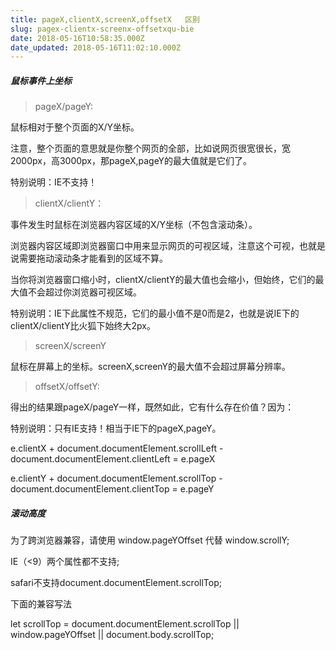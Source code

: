 ```yaml
---
title: pageX,clientX,screenX,offsetX   区别
slug: pagex-clientx-screenx-offsetxqu-bie
date: 2018-05-16T10:58:35.000Z
date_updated: 2018-05-16T11:02:10.000Z
---
```


##### 鼠标事件上坐标

> pageX/pageY:

鼠标相对于整个页面的X/Y坐标。

注意，整个页面的意思就是你整个网页的全部，比如说网页很宽很长，宽2000px，高3000px，那pageX,pageY的最大值就是它们了。

特别说明：IE不支持！

> clientX/clientY：

事件发生时鼠标在浏览器内容区域的X/Y坐标（不包含滚动条）。

浏览器内容区域即浏览器窗口中用来显示网页的可视区域，注意这个可视，也就是说需要拖动滚动条才能看到的区域不算。

当你将浏览器窗口缩小时，clientX/clientY的最大值也会缩小，但始终，它们的最大值不会超过你浏览器可视区域。

特别说明：IE下此属性不规范，它们的最小值不是0而是2，也就是说IE下的clientX/clientY比火狐下始终大2px。

> screenX/screenY

鼠标在屏幕上的坐标。screenX,screenY的最大值不会超过屏幕分辨率。

> offsetX/offsetY:

得出的结果跟pageX/pageY一样，既然如此，它有什么存在价值？因为：

特别说明：只有IE支持！相当于IE下的pageX,pageY。

e.clientX + document.documentElement.scrollLeft - document.documentElement.clientLeft = e.pageX

e.clientY + document.documentElement.scrollTop  - document.documentElement.clientTop = e.pageY

##### 滚动高度

为了跨浏览器兼容，请使用 window.pageYOffset 代替 window.scrollY;

IE（<9）两个属性都不支持;

safari不支持document.documentElement.scrollTop;

下面的兼容写法

let scrollTop = document.documentElement.scrollTop || window.pageYOffset || document.body.scrollTop;
